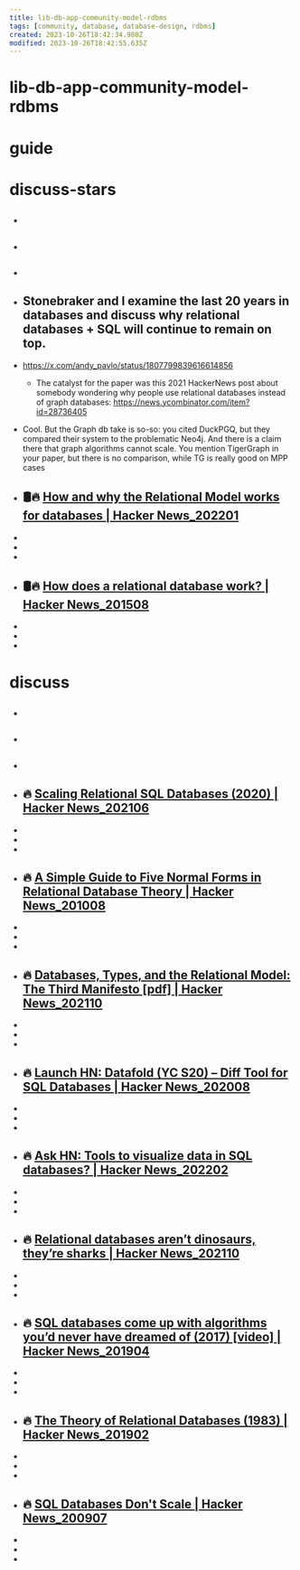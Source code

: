```yaml
---
title: lib-db-app-community-model-rdbms
tags: [community, database, database-design, rdbms]
created: 2023-10-26T18:42:34.980Z
modified: 2023-10-26T18:42:55.635Z
---
```


# lib-db-app-community-model-rdbms

# guide

# discuss-stars
- ## 

- ## 

- ## 

- ## Stonebraker and I examine the last 20 years in databases and discuss why relational databases + SQL will continue to remain on top.
- https://x.com/andy_pavlo/status/1807799839616614856
  - The catalyst for the paper was this 2021 HackerNews post about somebody wondering why people use relational databases instead of graph databases: https://news.ycombinator.com/item?id=28736405

- Cool. But the Graph db take is so-so: you cited DuckPGQ, but they compared their system to the problematic Neo4j. And there is a claim there that graph algorithms cannot scale. You mention TigerGraph in your paper, but there is no comparison, while TG is really good on MPP cases

- ## 🛢️🔥 [How and why the Relational Model works for databases | Hacker News_202201](https://news.ycombinator.com/item?id=29963448)
- 
- 
- 

- ## 🛢️🔥 [How does a relational database work? | Hacker News_201508](https://news.ycombinator.com/item?id=10084449)
- 
- 
- 

# discuss
- ## 

- ## 

- ## 

- ## 🔥 [Scaling Relational SQL Databases (2020) | Hacker News_202106](https://news.ycombinator.com/item?id=27505267)
- 
- 
- 

- ## 🔥 [A Simple Guide to Five Normal Forms in Relational Database Theory | Hacker News_201008](https://news.ycombinator.com/item?id=1566027)
- 
- 
- 

- ## 🔥 [Databases, Types, and the Relational Model: The Third Manifesto [pdf] | Hacker News_202110](https://news.ycombinator.com/item?id=28745033)
- 
- 
- 

- ## 🔥 [Launch HN: Datafold (YC S20) – Diff Tool for SQL Databases | Hacker News_202008](https://news.ycombinator.com/item?id=24071955)
- 
- 
- 

- ## 🔥 [Ask HN: Tools to visualize data in SQL databases? | Hacker News_202202](https://news.ycombinator.com/item?id=30323131)
- 
- 
- 

- ## 🔥 [Relational databases aren’t dinosaurs, they’re sharks | Hacker News_202110](https://news.ycombinator.com/item?id=28804894)
- 
- 
- 

- ## 🔥 [SQL databases come up with algorithms you’d never have dreamed of (2017) [video] | Hacker News_201904](https://news.ycombinator.com/item?id=19588961)
- 
- 
- 

- ## 🔥 [The Theory of Relational Databases (1983) | Hacker News_201902](https://news.ycombinator.com/item?id=19157708)
- 
- 
- 

- ## 🔥 [SQL Databases Don't Scale | Hacker News_200907](https://news.ycombinator.com/item?id=690656)
- 
- 
- 
